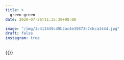 ```yaml
---
title: >
  green green
date: 2020-07-26T11:35:39+00:00

image: "/img/1c413449c49b2ac4e39873c7cbca1444.jpg"
draft: false
instagram: true
---
```


{{<photo src="/img/1c413449c49b2ac4e39873c7cbca1444.jpg">}}
